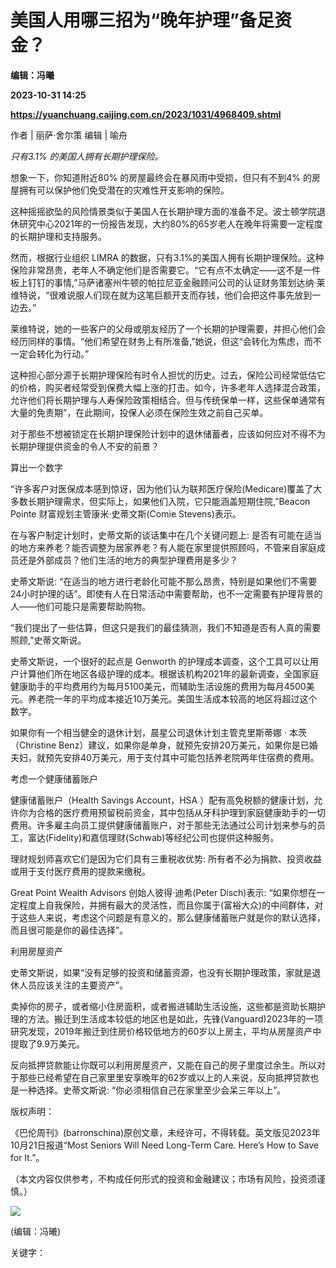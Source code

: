 # 美国人用哪三招为“晚年护理”备足资金？
**编辑：冯曦**

**2023-10-31 14:25**

**https://yuanchuang.caijing.com.cn/2023/1031/4968409.shtml**

作者 | 丽萨·舍尔策 编辑 | 喻舟

_只有3.1% 的美国人拥有长期护理保险。_

想象一下，你知道附近80% 的房屋最终会在暴风雨中受损，但只有不到4% 的房屋拥有可以保护他们免受潜在的灾难性开支影响的保险。

这种摇摇欲坠的风险情景类似于美国人在长期护理方面的准备不足。波士顿学院退休研究中心2021年的一份报告发现，大约80%的65岁老人在晚年将需要一定程度的长期护理和支持服务。

然而，根据行业组织 LIMRA 的数据，只有3.1%的美国人拥有长期护理保险。这种保险非常昂贵，老年人不确定他们是否需要它。“它有点不太确定——这不是一件板上钉钉的事情,”马萨诸塞州牛顿的帕拉尼亚金融顾问公司的认证财务策划达纳·莱维特说，“很难说服人们现在就为这笔巨额开支而存钱，他们会把这件事先放到一边去。”

莱维特说，她的一些客户的父母或朋友经历了一个长期的护理需要，并担心他们会经历同样的事情。“他们希望在财务上有所准备,”她说，但这“会转化为焦虑，而不一定会转化为行动。”

这种担心部分源于长期护理保险有时令人担忧的历史。过去，保险公司经常低估它的价格，购买者经常受到保费大幅上涨的打击。如今，许多老年人选择混合政策，允许他们将长期护理与人寿保险政策相结合。但与传统保单一样，这些保单通常有大量的免责期”，在此期间，投保人必须在保险生效之前自己买单。

对于那些不想被锁定在长期护理保险计划中的退休储蓄者，应该如何应对不得不为长期护理提供资金的令人不安的前景？

算出一个数字

“许多客户对医保成本感到惊讶，因为他们认为联邦医疗保险(Medicare)覆盖了大多数长期护理需求，但实际上，如果他们入院，它只能涵盖短期住院,”Beacon Pointe 财富规划主管康米·史蒂文斯(Comie Stevens)表示。

在与客户制定计划时，史蒂文斯的谈话集中在几个关键问题上: 是否有可能在适当的地方来养老？能否调整为居家养老？有人能在家里提供照顾吗，不管来自家庭成员还是外部成员？他们生活的地方的典型护理费用是多少？

史蒂文斯说: “在适当的地方进行老龄化可能不那么昂贵，特别是如果他们不需要24小时护理的话”。即使有人在日常活动中需要帮助，也不一定需要有护理背景的人——他们可能只是需要帮助购物。

“我们提出了一些估算，但这只是我们的最佳猜测，我们不知道是否有人真的需要照顾,”史蒂文斯说。

史蒂文斯说，一个很好的起点是 Genworth 的护理成本调查，这个工具可以让用户计算他们所在地区各级护理的成本。根据该机构2021年的最新调查，全国家庭健康助手的平均费用约为每月5100美元，而辅助生活设施的费用为每月4500美元。养老院一年的平均成本接近10万美元。美国生活成本较高的地区将超过这个数字。

如果你有一个相当健全的退休计划，晨星公司退休计划主管克里斯蒂娜 · 本茨（Christine Benz）建议，如果你是单身，就预先安排20万美元，如果你是已婚夫妇，就预先安排40万美元，用于支付其中可能包括养老院两年住宿费的费用。

考虑一个健康储蓄账户

健康储蓄账户（Health Savings Account，HSA ）配有高免税额的健康计划，允许你为合格的医疗费用预留税前资金，其中包括从牙科护理到家庭健康助手的一切费用。许多雇主向员工提供健康储蓄账户，对于那些无法通过公司计划来参与的员工，富达(Fidelity)和嘉信理财(Schwab)等经纪公司也提供这种服务。

理财规划师喜欢它们是因为它们具有三重税收优势: 所有者不必为捐款、投资收益或用于支付医疗费用的提款来缴税。

Great Point Wealth Advisors 创始人彼得·迪希(Peter Disch)表示: “如果你想在一定程度上自我保险，并拥有最大的灵活性，而且你属于(富裕大众)的中间群体，对于这些人来说，考虑这个问题是有意义的，那么健康储蓄账户就是你的默认选择，而且很可能是你的最佳选择”。

利用房屋资产

史蒂文斯说，如果“没有足够的投资和储蓄资源，也没有长期护理政策，家就是退休人员应该关注的主要资产”。

卖掉你的房子，或者缩小住房面积，或者搬进辅助生活设施，这些都是资助长期护理的方法。搬迁到生活成本较低的地区也是如此，先锋(Vanguard)2023年的一项研究发现，2019年搬迁到住房价格较低地方的60岁以上房主，平均从房屋资产中提取了9.9万美元。

反向抵押贷款能让你既可以利用房屋资产，又能在自己的房子里度过余生。所以对于那些已经希望在自己家里里安享晚年的62岁或以上的人来说，反向抵押贷款也是一种选择。史蒂文斯说: “你必须相信自己在家里至少会呆三年以上”。

版权声明：

《巴伦周刊》(barronschina)原创文章，未经许可，不得转载。英文版见2023年10月21日报道“Most Seniors Will Need Long-Term Care. Here’s How to Save for It.”。

（本文内容仅供参考，不构成任何形式的投资和金融建议；市场有风险，投资须谨慎。）

![](https://tx1.cdn.caijing.com.cn/2014-03-27/114048455.jpg)

(编辑：冯曦)

关键字：